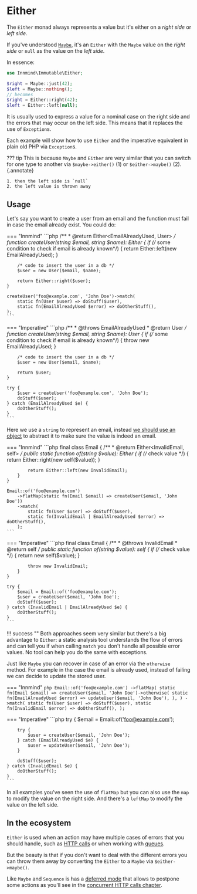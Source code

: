 # Either

The `Either` monad always represents a value but it's either on a _right side_ or _left side_.

If you've understood [`Maybe`](maybe.md), it's an `Either` with the `Maybe` value on the _right side_ or `null` as the value on the _left side_.

In essence:
```php
use Innmind\Immutable\Either;

$right = Maybe::just(42);
$left = Maybe::nothing();
// becomes
$right = Either::right(42);
$left = Either::left(null);
```

It is usually used to express a value for a nominal case on the right side and the errors that may occur on the left side. This means that it replaces the use of `Exception`s.

Each example will show how to use `Either` and the imperative equivalent in plain old PHP via `Exception`s.

??? tip
    This is because `Maybe` and `Either` are very similar that you can switch for one type to another via `$maybe->either()` (1) or `$either->maybe()` (2).
    {.annotate}

    1. then the left side is `null`
    2. the left value is thrown away

## Usage

Let's say you want to create a user from an email and the function must fail in case the email already exist. You could do:

=== "Innmind"
    ```php
    /**
     * @return Either<EmailAlreadyUsed, User>
     */
    function createUser(string $email, string $name): Either {
        if (/* some condition to check if email is already known*/) {
            return Either::left(new EmailAlreadyUsed);
        }

        /* code to insert the user in a db */
        $user = new User($email, $name);

        return Either::right($user);
    }

    createUser('foo@example.com', 'John Doe')->match(
        static fn(User $user) => doStuff($user),
        static fn(EmailAlreadyUsed $error) => doOtherStuff(),
    );
    ```

=== "Imperative"
    ```php
    /**
     * @throws EmailAlreadyUsed
     * @return User
     */
    function createUser(string $email, string $name): User {
        if (/* some condition to check if email is already known*/) {
            throw new EmailAlreadyUsed;
        }

        /* code to insert the user in a db */
        $user = new User($email, $name);

        return $user;
    }

    try {
        $user = createUser('foo@example.com', 'John Doe');
        doStuff($user);
    } catch (EmailAlreadyUsed $e) {
        doOtherStuff();
    }
    ```

Here we use a `string` to represent an email, instead [we should use an object](../../philosophy/explicit.md#parse-dont-validate) to abstract it to make sure the value is indeed an email.

=== "Innmind"
    ```php
    final class Email
    {
        /**
         * @return Either<InvalidEmail, self>
         */
        public static function of(string $value): Either
        {
            if (/* check value */) {
                return Either::right(new self($value));
            }

            return Either::left(new InvalidEmail);
        }
    }

    Email::of('foo@example.com')
        ->flatMap(static fn(Email $email) => createUser($email, 'John Doe'))
        ->match(
            static fn(User $user) => doStuff($user),
            static fn(InvalidEmail | EmailAlreadyUsed $error) => doOtherStuff(),
        );
    ```

=== "Imperative"
    ```php
    final class Email
    {
        /**
         * @throws InvalidEmail
         * @return self
         */
        public static function of(string $value): self
        {
            if (/* check value */) {
                return new self($value);
            }

            throw new InvalidEmail;
        }
    }

    try {
        $email = Email::of('foo@example.com');
        $user = createUser($email, 'John Doe');
        doStuff($user);
    } catch (InvalidEmail | EmailAlreadyUsed $e) {
        doOtherStuff();
    }
    ```

!!! success ""
    Both approaches seem very similar but there's a big advantage to `Either`: a static analysis tool understands the flow of errors and can tell you if when calling `match` you don't handle all possible error values. No tool can help you do the same with exceptions.

Just like `Maybe` you can recover in case of an error via the `otherwise` method. For example in the case the email is already used, instead of failing we can decide to update the stored user.

=== "Innmind"
    ```php
    Email::of('foo@example.com')
        ->flatMap(
            static fn(Email $email) => createUser($email, 'John Doe')->otherwise(
                static fn(EmailAlreadyUsed $error) => updateUser($email, 'John Doe'),
            ),
        )
        ->match(
            static fn(User $user) => doStuff($user),
            static fn(InvalidEmail $error) => doOtherStuff(),
        );
    ```

=== "Imperative"
    ```php
    try {
        $email = Email::of('foo@example.com');

        try {
            $user = createUser($email, 'John Doe');
        } catch (EmailAlreadyUsed $e) {
            $user = updateUser($email, 'John Doe');
        }

        doStuff($user);
    } catch (InvalidEmail $e) {
        doOtherStuff();
    }
    ```

In all examples you've seen the use of `flatMap` but you can also use the `map` to modify the value on the right side. And there's a `leftMap` to modify the value on the left side.

## In the ecosystem

`Either` is used when an action may have multiple cases of errors that you should handle, such as [HTTP calls](../operating-system/http.md) or when working with [queues](../concurrency/queues.md).

But the beauty is that if you don't want to deal with the different errors you can throw them away by converting the `Either` to a `Maybe` via `$either->maybe()`.

Like `Maybe` and `Sequence` is has a [deferred mode](sequence.md#deferred) that allows to postpone some actions as you'll see in the [concurrent HTTP calls chapter](../concurrency/http.md).

